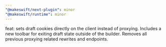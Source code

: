 ```yaml
---
"@makeswift/next-plugin": minor
"@makeswift/runtime": minor
---
```


feat: sets draft cookies directly on the client instead of proxying. Includes a new toolbar for exiting draft state outside of the builder. Removes all previous proxying related rewrites and endpoints.
